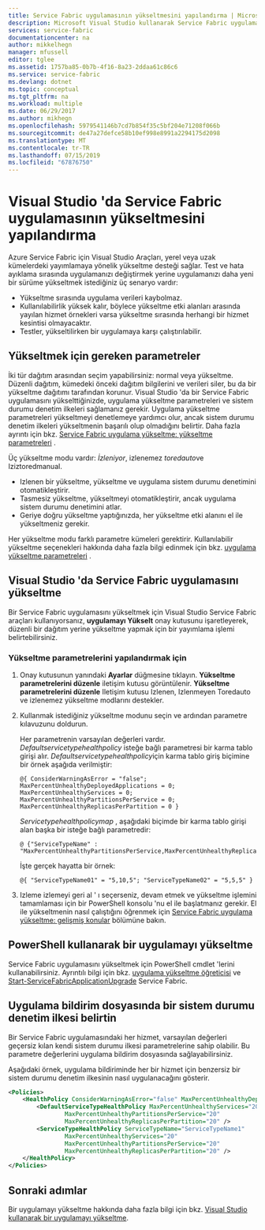 ```yaml
---
title: Service Fabric uygulamasının yükseltmesini yapılandırma | Microsoft Docs
description: Microsoft Visual Studio kullanarak Service Fabric uygulamasını yükseltme ayarlarını yapılandırmayı öğrenin.
services: service-fabric
documentationcenter: na
author: mikkelhegn
manager: mfussell
editor: tglee
ms.assetid: 1757ba85-0b7b-4f16-8a23-2ddaa61c86c6
ms.service: service-fabric
ms.devlang: dotnet
ms.topic: conceptual
ms.tgt_pltfrm: na
ms.workload: multiple
ms.date: 06/29/2017
ms.author: mikhegn
ms.openlocfilehash: 5979541146b7cd7b854f35c5bf204e71208f066b
ms.sourcegitcommit: de47a27defce58b10ef998e8991a2294175d2098
ms.translationtype: MT
ms.contentlocale: tr-TR
ms.lasthandoff: 07/15/2019
ms.locfileid: "67876750"
---
```

# <a name="configure-the-upgrade-of-a-service-fabric-application-in-visual-studio"></a>Visual Studio 'da Service Fabric uygulamasının yükseltmesini yapılandırma
Azure Service Fabric için Visual Studio Araçları, yerel veya uzak kümelerdeki yayımlamaya yönelik yükseltme desteği sağlar. Test ve hata ayıklama sırasında uygulamanızı değiştirmek yerine uygulamanızı daha yeni bir sürüme yükseltmek istediğiniz üç senaryo vardır:

* Yükseltme sırasında uygulama verileri kaybolmaz.
* Kullanılabilirlik yüksek kalır, böylece yükseltme etki alanları arasında yayılan hizmet örnekleri varsa yükseltme sırasında herhangi bir hizmet kesintisi olmayacaktır.
* Testler, yükseltilirken bir uygulamaya karşı çalıştırılabilir.

## <a name="parameters-needed-to-upgrade"></a>Yükseltmek için gereken parametreler
İki tür dağıtım arasından seçim yapabilirsiniz: normal veya yükseltme. Düzenli dağıtım, kümedeki önceki dağıtım bilgilerini ve verileri siler, bu da bir yükseltme dağıtımı tarafından korunur. Visual Studio 'da bir Service Fabric uygulamasını yükselttiğinizde, uygulama yükseltme parametreleri ve sistem durumu denetim ilkeleri sağlamanız gerekir. Uygulama yükseltme parametreleri yükseltmeyi denetlemeye yardımcı olur, ancak sistem durumu denetim ilkeleri yükseltmenin başarılı olup olmadığını belirtir. Daha fazla ayrıntı için bkz. [Service Fabric uygulama yükseltme: yükseltme parametreleri](service-fabric-application-upgrade-parameters.md) .

Üç yükseltme modu vardır: *İzleniyor*, izlenemez *toredauto*ve Iziztoredmanual.

* Izlenen bir yükseltme, yükseltme ve uygulama sistem durumu denetimini otomatikleştirir.
* Tasmesiz yükseltme, yükseltmeyi otomatikleştirir, ancak uygulama sistem durumu denetimini atlar.
* Geriye doğru yükseltme yaptığınızda, her yükseltme etki alanını el ile yükseltmeniz gerekir.

Her yükseltme modu farklı parametre kümeleri gerektirir. Kullanılabilir yükseltme seçenekleri hakkında daha fazla bilgi edinmek için bkz. [uygulama yükseltme parametreleri](service-fabric-application-upgrade-parameters.md) .

## <a name="upgrade-a-service-fabric-application-in-visual-studio"></a>Visual Studio 'da Service Fabric uygulamasını yükseltme
Bir Service Fabric uygulamasını yükseltmek için Visual Studio Service Fabric araçları kullanıyorsanız, **uygulamayı Yükselt** onay kutusunu işaretleyerek, düzenli bir dağıtım yerine yükseltme yapmak için bir yayımlama işlemi belirtebilirsiniz.

### <a name="to-configure-the-upgrade-parameters"></a>Yükseltme parametrelerini yapılandırmak için
1. Onay kutusunun yanındaki **Ayarlar** düğmesine tıklayın. **Yükseltme parametrelerini düzenle** iletişim kutusu görüntülenir. **Yükseltme parametrelerini düzenle** Iletişim kutusu Izlenen, Izlenmeyen Toredauto ve izlenemez yükseltme modlarını destekler.
2. Kullanmak istediğiniz yükseltme modunu seçin ve ardından parametre kılavuzunu doldurun.

    Her parametrenin varsayılan değerleri vardır. *Defaultservicetypehealthpolicy* isteğe bağlı parametresi bir karma tablo girişi alır. *Defaultservicetypehealthpolicy*için karma tablo giriş biçimine bir örnek aşağıda verilmiştir:

    ```
    @{ ConsiderWarningAsError = "false"; MaxPercentUnhealthyDeployedApplications = 0; MaxPercentUnhealthyServices = 0; MaxPercentUnhealthyPartitionsPerService = 0; MaxPercentUnhealthyReplicasPerPartition = 0 }
    ```

    *Servicetypehealthpolicymap* , aşağıdaki biçimde bir karma tablo girişi alan başka bir isteğe bağlı parametredir:

    ```    
    @ {"ServiceTypeName" : "MaxPercentUnhealthyPartitionsPerService,MaxPercentUnhealthyReplicasPerPartition,MaxPercentUnhealthyServices"}
    ```

    İşte gerçek hayatta bir örnek:

    ```
    @{ "ServiceTypeName01" = "5,10,5"; "ServiceTypeName02" = "5,5,5" }
    ```
3. Izleme izlemeyi geri al ' ı seçerseniz, devam etmek ve yükseltme işlemini tamamlaması için bir PowerShell konsolu 'nu el ile başlatmanız gerekir. El ile yükseltmenin nasıl çalıştığını öğrenmek için [Service Fabric uygulama yükseltme: gelişmiş konular](service-fabric-application-upgrade-advanced.md) bölümüne bakın.

## <a name="upgrade-an-application-by-using-powershell"></a>PowerShell kullanarak bir uygulamayı yükseltme
Service Fabric uygulamasını yükseltmek için PowerShell cmdlet 'lerini kullanabilirsiniz. Ayrıntılı bilgi için bkz. [uygulama yükseltme öğreticisi](service-fabric-application-upgrade-tutorial.md) ve [Start-ServiceFabricApplicationUpgrade](https://docs.microsoft.com/powershell/module/servicefabric/start-servicefabricapplicationupgrade) Service Fabric.

## <a name="specify-a-health-check-policy-in-the-application-manifest-file"></a>Uygulama bildirim dosyasında bir sistem durumu denetim ilkesi belirtin
Bir Service Fabric uygulamasındaki her hizmet, varsayılan değerleri geçersiz kılan kendi sistem durumu ilkesi parametrelerine sahip olabilir. Bu parametre değerlerini uygulama bildirim dosyasında sağlayabilirsiniz.

Aşağıdaki örnek, uygulama bildiriminde her bir hizmet için benzersiz bir sistem durumu denetim ilkesinin nasıl uygulanacağını gösterir.

```xml
<Policies>
    <HealthPolicy ConsiderWarningAsError="false" MaxPercentUnhealthyDeployedApplications="20">
        <DefaultServiceTypeHealthPolicy MaxPercentUnhealthyServices="20"               
                MaxPercentUnhealthyPartitionsPerService="20"
                MaxPercentUnhealthyReplicasPerPartition="20" />
        <ServiceTypeHealthPolicy ServiceTypeName="ServiceTypeName1"
                MaxPercentUnhealthyServices="20"
                MaxPercentUnhealthyPartitionsPerService="20"
                MaxPercentUnhealthyReplicasPerPartition="20" />      
    </HealthPolicy>
</Policies>
```
## <a name="next-steps"></a>Sonraki adımlar
Bir uygulamayı yükseltme hakkında daha fazla bilgi için bkz. [Visual Studio kullanarak bir uygulamayı yükseltme](service-fabric-application-upgrade-tutorial.md).
